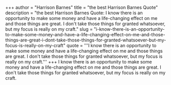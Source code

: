 +++
author = "Harrison Barnes"
title = "the best Harrison Barnes Quote"
description = "the best Harrison Barnes Quote: I know there is an opportunity to make some money and have a life-changing effect on me and those things are great. I don't take those things for granted whatsoever, but my focus is really on my craft."
slug = "i-know-there-is-an-opportunity-to-make-some-money-and-have-a-life-changing-effect-on-me-and-those-things-are-great-i-dont-take-those-things-for-granted-whatsoever-but-my-focus-is-really-on-my-craft"
quote = '''I know there is an opportunity to make some money and have a life-changing effect on me and those things are great. I don't take those things for granted whatsoever, but my focus is really on my craft.'''
+++
I know there is an opportunity to make some money and have a life-changing effect on me and those things are great. I don't take those things for granted whatsoever, but my focus is really on my craft.
